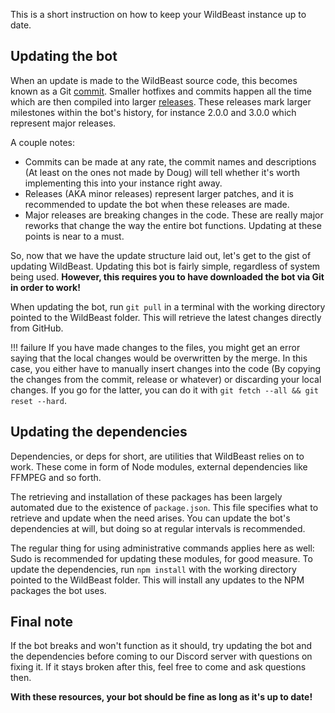 This is a short instruction on how to keep your WildBeast instance up to date.

## Updating the bot

When an update is made to the WildBeast source code, this becomes known as a Git [commit](https://github.com/SteamingMutt/WildBeast/commits/master). Smaller hotfixes and commits happen all the time which are then compiled into larger [releases](https://github.com/SteamingMutt/WildBeast/releases). These releases mark larger milestones within the bot's history, for instance 2.0.0 and 3.0.0 which represent major releases.

A couple notes:

- Commits can be made at any rate, the commit names and descriptions (At least on the ones not made by Doug) will tell whether it's worth implementing this into your instance right away.
- Releases (AKA minor releases) represent larger patches, and it is recommended to update the bot when these releases are made.
- Major releases are breaking changes in the code. These are really major reworks that change the way the entire bot functions. Updating at these points is near to a must.

So, now that we have the update structure laid out, let's get to the gist of updating WildBeast. Updating this bot is fairly simple, regardless of system being used. **However, this requires you to have downloaded the bot via Git in order to work!**

When updating the bot, run `git pull` in a terminal with the working directory pointed to the WildBeast folder. This will retrieve the latest changes directly from GitHub.

!!! failure
    If you have made changes to the files, you might get an error saying that the local changes would be overwritten by the merge. In this case, you either have to manually insert changes into the code (By copying the changes from the commit, release or whatever) or discarding your local changes. If you go for the latter, you can do it with `git fetch --all && git reset --hard`.

## Updating the dependencies

Dependencies, or deps for short, are utilities that WildBeast relies on to work. These come in form of Node modules, external dependencies like FFMPEG and so forth.

The retrieving and installation of these packages has been largely automated due to the existence of `package.json`. This file specifies what to retrieve and update when the need arises. You can update the bot's dependencies at will, but doing so at regular intervals is recommended.

The regular thing for using administrative commands applies here as well: Sudo is recommended for updating these modules, for good measure.
To update the dependencies, run `npm install` with the working directory pointed to the WildBeast folder. This will install any updates to the NPM packages the bot uses.

## Final note

If the bot breaks and won't function as it should, try updating the bot and the dependencies before coming to our Discord server with questions on fixing it. If it stays broken after this, feel free to come and ask questions then.

**With these resources, your bot should be fine as long as it's up to date!**
